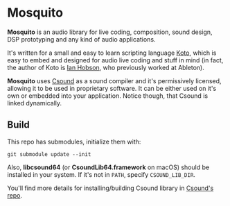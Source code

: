 Mosquito
===

**Mosquito** is an audio library for live coding, composition, sound design, DSP
prototyping and any kind of audio applications.

It's written for a small and easy to learn scripting language
[Koto](https://github.com/koto-lang/koto), which is easy to embed and designed
for audio live coding and stuff in mind (in fact, the author of Koto is 
[Ian Hobson](https://twitter.com/_hobson_), who previously worked at Ableton).

**Mosquito** uses [Csound](https://csound.com) as a sound compiler and it's
permissively licensed, allowing it to be used in proprietary software. It can be
either used on it's own or embedded into your application. Notice though, that
Csound is linked dynamically.




## Build

This repo has submodules, initialize them with:

```
git submodule update --init
```

Also, **libcsound64** (or **CsoundLib64.framework** on macOS) should be
installed in your system. If it's not in `PATH`, specify `CSOUND_LIB_DIR`.

You'll find more details for installing/building Csound library in 
[Csound's repo](https://github.com/csound/csound).

